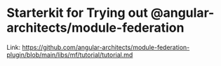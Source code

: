# Starterkit for Trying out @angular-architects/module-federation

Link: https://github.com/angular-architects/module-federation-plugin/blob/main/libs/mf/tutorial/tutorial.md
